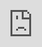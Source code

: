 ```yaml
---
aliases: 
tags: 
    - 自考 
    - 本科 
    - 历史 
    - 中国近现代史纲要 
    - 可视化地图
date created: 2022-01-25 21:40:47
date modified: 2022-01-27 21:24:25
---
```


# 中国近现代史事件可视化地图

项目地址: [ztjryg4/ChineseModernHistoryMap: 中国近代史可视化/中国近代史事件地图 (github.com)](https://github.com/ztjryg4/ChineseModernHistoryMap)

<iframe src="http://history.imztj.cn" allow="fullscreen" style="height: 100%; width: 100%;  position: absolute;top: 0; left: 0;border: 0;"></iframe>
